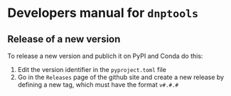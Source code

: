 # Developers manual for `dnptools`

## Release of a new version
To release a new version and publich it on PyPI and Conda do this:
1) Edit the version identifier in the `pyproject.toml` file 
2) Go in the `Releases` page of the github site and create a new release by defining a new tag, which must have the format `v#.#.#`

